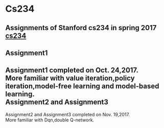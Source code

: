 Cs234
===
Assignments of Stanford cs234 in spring 2017<br>
[cs234](http://web.stanford.edu/class/cs234/index.html)
---
Assignment1
---
Assignment1 completed on Oct. 24,2017.<br>
More familiar with value iteration,policy iteration,model-free learning and model-based learning.<br>
Assignment2 and Assignment3
---
Assignment2 and Assignment3 completed on Nov. 19,2017.<br>
More familiar with Dqn,double Q-network.<br>
